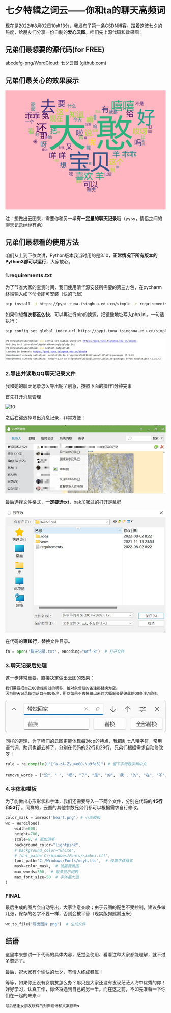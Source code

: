 # 七夕特辑之词云——你和ta的聊天高频词

现在是2022年8月02日10点13分，我发布了第一条CSDN博客。蹭着这波七夕的热度，给朋友们分享一份自制的**爱心云图**。咱们先上源代码和效果图：

## 兄弟们最想要的源代码(for FREE)

[abcdefg-png/WordCloud: 七夕云图 (github.com)](https://github.com/abcdefg-png/WordCloud)

## 兄弟们最关心的效果展示

![to_lover22](\images\to_lover22.png)

注：想做出云图来，需要你和另一半**有一定量的聊天记录**哦（yysy，情侣之间的聊天记录绰绰有余）

## 兄弟们最想看的使用方法

咱们从上到下依次讲，Python版本我当时用的是3.10，**正常情况下所有版本的Python3都可以运行**，大家放心。

### 1.requirements.txt

为了节省大家的宝贵时间，我们使用清华源安装所需要的第三方包，在pycharm终端输入如下命令即可安装（快的飞起）

```bash
pip install -i https://pypi.tuna.tsinghua.edu.cn/simple -r requirements.txt  // 一次
```

如果你想**每次都这么快**，可以再进行pip的换源，把镜像地址写入php.ini。一句话执行：

```bash
pip config set global.index-url https://pypi.tuna.tsinghua.edu.cn/simple
```

![8](\images\8.jpg)

### 2.导出并读取QQ聊天记录文件

我和她的聊天记录怎么导出呢？别急，按照下面的操作1分钟完事

首先打开消息管理

![10](D:\pycharm\Wordcloud\images\10.jpg)

之后右键选择导出消息记录，非常方便！

![11](\images\11.jpg)

最后选择文件格式，**一定要选txt**，bak加密过的打开是乱码

![12](\images\12.jpg)

在代码的**第18行**，替换文件目录。

```Python
fn = open('聊天记录.txt', encoding="utf-8")  # 打开文件
```

### 3.聊天记录后处理

这一步非常重要，直接决定做出云图的效果：

```
我们需要把自己QQ曾经用过的昵称、给对象曾经的备注都替换为空。
因为聊天记录每句话自带QQ备注，所以如果不去掉做出来的大概率会是彼此的QQ备注/昵称。
```

![9](\images\9.jpg)

同样的道理，为了咱们的云图更能体现每对cp的特点，我把乱七八糟字符，常用语气词、助词也都去掉了，分别在代码的22行和29行，兄弟们根据需求自动修改呀！

```Python
rule = re.compile(u"[^a-zA-Z\u4e00-\u9fa5]") # 留下字母数字和中文

remove_words = ["没", " ", "嗯", "了", "是", "的", '我', '的', "在", "不", "就", "也", "你", "吧", "和", "啊"] # 去掉常用关键字
```

### 4.字体和模板

为了能做出心形形状和字体，我们还需要导入一下两个文件，分别在代码的**45行和53行** 。同样的，云图的其他参数兄弟们都可以根据需求自行修改。

```Python
color_mask = imread('heart.png') # 心形模板
wc = WordCloud(
    width=600,
    height=700,
    scale=9, # 更加清晰
    background_color="lightpink",
    # background_color="white",
    # font_path='C:/Windows/Fonts/simhei.ttf',
    font_path='C:/Windows/Fonts/msyh.ttc',  # 设置字体格式
    mask=color_mask,  # 设置背景图
    max_words=300,  # 最多显示词数
    max_font_size=50  # 字体最大值
)
```

### FINAL

最后生成的图片会自动导出，大家注意查收；由于云图的配色不受控制，建议多做几张，保存的名字不要一样，否则会被平替（现实版狗熊掰玉米）

```Python
wc.to_file("导出图片.png")  # 生成文件
```

## 结语

这里本来想讲一下代码的具体内容，感觉会使用、看看注释大家都能理解，就不过多赘述了。

最后，祝大家有个愉快的七夕，有情人终成眷属！

等等，如果你还没有女朋友怎么办？那只是大家还没有发现茫茫人海中优秀的你！好好学习，认真工作，你终将遇到自己的另一半。而在这之前，不如先准备一下你们在一起的未来☺



`最后感谢女朋友晓辉的封面设计和文案修改❤`



